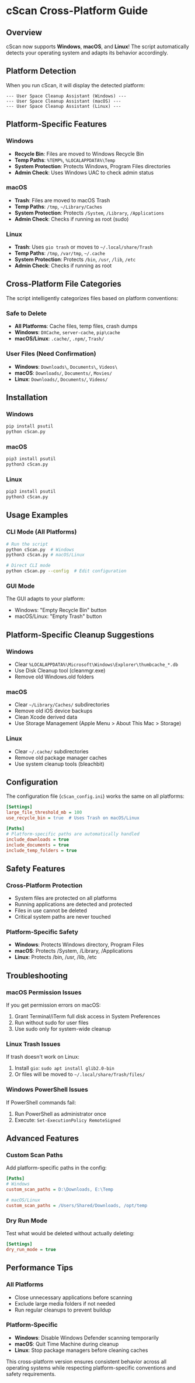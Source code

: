 # cScan Cross-Platform Guide

## Overview

cScan now supports **Windows**, **macOS**, and **Linux**! The script automatically detects your operating system and adapts its behavior accordingly.

## Platform Detection

When you run cScan, it will display the detected platform:
```
--- User Space Cleanup Assistant (Windows) ---
--- User Space Cleanup Assistant (macOS) ---
--- User Space Cleanup Assistant (Linux) ---
```

## Platform-Specific Features

### Windows
- **Recycle Bin**: Files are moved to Windows Recycle Bin
- **Temp Paths**: `%TEMP%`, `%LOCALAPPDATA%\Temp`
- **System Protection**: Protects Windows, Program Files directories
- **Admin Check**: Uses Windows UAC to check admin status

### macOS
- **Trash**: Files are moved to macOS Trash
- **Temp Paths**: `/tmp`, `~/Library/Caches`
- **System Protection**: Protects `/System`, `/Library`, `/Applications`
- **Admin Check**: Checks if running as root (sudo)

### Linux
- **Trash**: Uses `gio trash` or moves to `~/.local/share/Trash`
- **Temp Paths**: `/tmp`, `/var/tmp`, `~/.cache`
- **System Protection**: Protects `/bin`, `/usr`, `/lib`, `/etc`
- **Admin Check**: Checks if running as root

## Cross-Platform File Categories

The script intelligently categorizes files based on platform conventions:

### Safe to Delete
- **All Platforms**: Cache files, temp files, crash dumps
- **Windows**: `DXCache`, `server-cache`, `pip\cache`
- **macOS/Linux**: `.cache/`, `.npm/`, `Trash/`

### User Files (Need Confirmation)
- **Windows**: `Downloads\`, `Documents\`, `Videos\`
- **macOS**: `Downloads/`, `Documents/`, `Movies/`
- **Linux**: `Downloads/`, `Documents/`, `Videos/`

## Installation

### Windows
```bash
pip install psutil
python cScan.py
```

### macOS
```bash
pip3 install psutil
python3 cScan.py
```

### Linux
```bash
pip3 install psutil
python3 cScan.py
```

## Usage Examples

### CLI Mode (All Platforms)
```bash
# Run the script
python cScan.py  # Windows
python3 cScan.py # macOS/Linux

# Direct CLI mode
python cScan.py --config  # Edit configuration
```

### GUI Mode
The GUI adapts to your platform:
- Windows: "Empty Recycle Bin" button
- macOS/Linux: "Empty Trash" button

## Platform-Specific Cleanup Suggestions

### Windows
- Clear `%LOCALAPPDATA%\Microsoft\Windows\Explorer\thumbcache_*.db`
- Use Disk Cleanup tool (cleanmgr.exe)
- Remove old Windows.old folders

### macOS
- Clear `~/Library/Caches/` subdirectories
- Remove old iOS device backups
- Clean Xcode derived data
- Use Storage Management (Apple Menu > About This Mac > Storage)

### Linux
- Clear `~/.cache/` subdirectories
- Remove old package manager caches
- Use system cleanup tools (bleachbit)

## Configuration

The configuration file (`cScan_config.ini`) works the same on all platforms:

```ini
[Settings]
large_file_threshold_mb = 100
use_recycle_bin = true  # Uses Trash on macOS/Linux

[Paths]
# Platform-specific paths are automatically handled
include_downloads = true
include_documents = true
include_temp_folders = true
```

## Safety Features

### Cross-Platform Protection
- System files are protected on all platforms
- Running applications are detected and protected
- Files in use cannot be deleted
- Critical system paths are never touched

### Platform-Specific Safety
- **Windows**: Protects Windows directory, Program Files
- **macOS**: Protects /System, /Library, /Applications
- **Linux**: Protects /bin, /usr, /lib, /etc

## Troubleshooting

### macOS Permission Issues
If you get permission errors on macOS:
1. Grant Terminal/iTerm full disk access in System Preferences
2. Run without sudo for user files
3. Use sudo only for system-wide cleanup

### Linux Trash Issues
If trash doesn't work on Linux:
1. Install `gio`: `sudo apt install glib2.0-bin`
2. Or files will be moved to `~/.local/share/Trash/files/`

### Windows PowerShell Issues
If PowerShell commands fail:
1. Run PowerShell as administrator once
2. Execute: `Set-ExecutionPolicy RemoteSigned`

## Advanced Features

### Custom Scan Paths
Add platform-specific paths in the config:
```ini
[Paths]
# Windows
custom_scan_paths = D:\Downloads, E:\Temp

# macOS/Linux
custom_scan_paths = /Users/Shared/Downloads, /opt/temp
```

### Dry Run Mode
Test what would be deleted without actually deleting:
```ini
[Settings]
dry_run_mode = true
```

## Performance Tips

### All Platforms
- Close unnecessary applications before scanning
- Exclude large media folders if not needed
- Run regular cleanups to prevent buildup

### Platform-Specific
- **Windows**: Disable Windows Defender scanning temporarily
- **macOS**: Quit Time Machine during cleanup
- **Linux**: Stop package managers before cleaning caches

This cross-platform version ensures consistent behavior across all operating systems while respecting platform-specific conventions and safety requirements. 